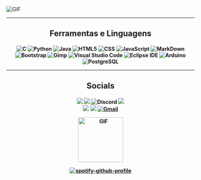 ![GIF](https://cdn.discordapp.com/attachments/759589395580977153/881693901537300540/Inserir_um_titulo_1.gif)

---
<h2 align="center">Ferramentas e Linguagens</h2>
<h4 align="center">

![C](https://img.shields.io/badge/-C-0D1117?style=for-the-badge&logo=C%2B%2B&logoColor=A8B9CC)
![Python](https://img.shields.io/badge/-Python-0D1117?style=for-the-badge&logo=python&logoColor=3776AB)
![Java](https://img.shields.io/badge/-Java-0D1117?style=for-the-badge&logo=Java&logoColor=007396) 
![HTML5](https://img.shields.io/badge/-HTML-0D1117?style=for-the-badge&logo=HTML5&logoColor=E34F26)
![CSS](https://img.shields.io/badge/-CSS-0D1117?style=for-the-badge&logo=CSS3&logoColor=1572B6)
![JavaScript](https://img.shields.io/badge/-JavaScript-0D1117?style=for-the-badge&logo=javascript&logoColor=F7DF1E)
![MarkDown](https://img.shields.io/badge/-Markdown-0D1117?style=for-the-badge&logo=Markdown&logoColor=white)
![Bootstrap](https://img.shields.io/badge/-Bootstrap-0D1117?style=for-the-badge&logo=bootstrap&logoColor=7952B3)
![Gimp](https://img.shields.io/badge/-Gimp-0D1117?style=for-the-badge&logo=Gimp&logoColor=5C5543)
![Visual Studio Code](https://img.shields.io/badge/-Visual%20Studio%20Code-0D1117?style=for-the-badge&logo=visual-studio-code&logoColor=007ACC)
![Eclipse IDE](https://img.shields.io/badge/-Eclipse%20IDE-0D1117?style=for-the-badge&logo=EclipseIDE&logoColor=7269d1)
![Arduino](https://img.shields.io/badge/-Arduino-0D1117?style=for-the-badge&logo=Arduino&logoColor=00979D)
![PostgreSQL](https://img.shields.io/badge/-PostgreSQL-0D1117?style=for-the-badge&logo=PostgreSQL&logoColor=4169E1)

  
---
<h2 align="center">Socials</h2>
<h4 align="center">

<a href="https://anilist.co/user/Luscarvalho/"><img src="https://img.shields.io/badge/AniList-02A9FF?style=for-the-badge&logo=AniList&logoColor=white"/></a>
<a href="https://myanimelist.net/profile/LuscarvalhoO"><img src="https://img.shields.io/badge/MyAnimeList-2E51A2?style=for-the-badge&logo=MyAnimeList&logoColor=white"/></a>
![Discord](https://img.shields.io/badge/Luscarvalho%230101-5865F2?style=for-the-badge&logo=Discord&logoColor=white)
<a href="https://last.fm/user/lucaralhooo"><img src="https://img.shields.io/badge/Last.fm-D51007?style=for-the-badge&logo=last.fm&logoColor=white"/></a> \
<a href="https://instagram.com/luscarvalho.py"><img src="https://img.shields.io/badge/Instagram-E4405F?style=for-the-badge&logo=instagram&logoColor=white"/></a>
<a href="https://twitter.com/luscarvalhooo"><img src="https://img.shields.io/badge/Twitter-blue?style=for-the-badge&logo=twitter&logoColor=white"/></a>
<a href="luscarvalho999@gmail.com"><img alt="Gmail" src="https://img.shields.io/badge/Gmail-D14836?style=for-the-badge&logo=gmail&logoColor=white" /></a>

<img align="center" alt="GIF" height="120px" src="https://media.giphy.com/media/J5B1Y8QZnzXXbLQIBu/giphy.gif"/>  

[![spotify-github-profile](https://spotify-github-profile.vercel.app/api/view?uid=2126uubpa2lusvkax73kbi6vi&cover_image=true&theme=novatorem)](https://spotify-github-profile.vercel.app/api/view?uid=2126uubpa2lusvkax73kbi6vi&redirect=true)
  
